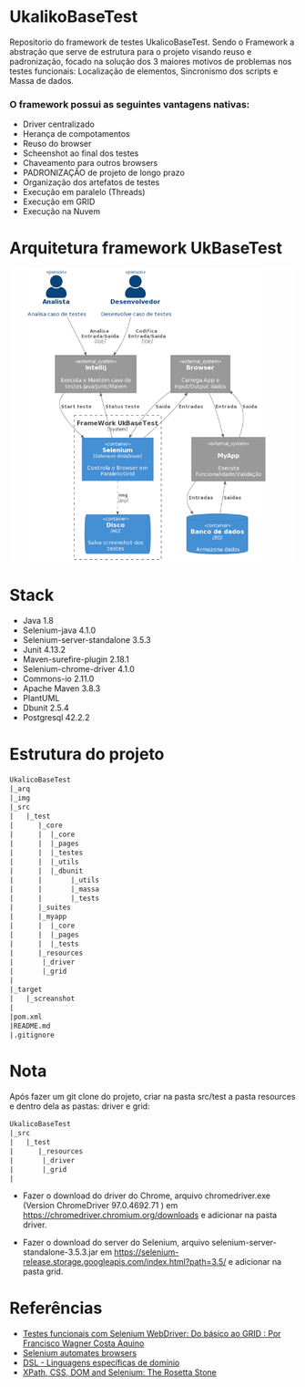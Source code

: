 # UkalikoBaseTest
Repositorio do framework de testes UkalicoBaseTest. Sendo o Framework a abstração que serve de estrutura para o projeto visando reuso e padronização, focado na solução dos 3 maiores motivos de problemas nos testes funcionais: Localização de elementos, Sincronismo dos scripts e Massa de dados.

### O framework possui as seguintes vantagens nativas:
- Driver centralizado
- Herança de compotamentos
- Reuso do browser
- Scheenshot ao final dos testes
- Chaveamento para outros browsers
- PADRONIZAÇÃO de projeto de longo prazo
- Organização dos artefatos de testes
- Execução em paralelo (Threads)
- Execução em GRID
- Execução na Nuvem

  

# Arquitetura framework UkBaseTest

![](img/arquitetura_C4.png)

# Stack
- Java 1.8
- Selenium-java 4.1.0
- Selenium-server-standalone 3.5.3
- Junit 4.13.2
- Maven-surefire-plugin 2.18.1
- Selenium-chrome-driver 4.1.0
- Commons-io 2.11.0
- Apache Maven 3.8.3
- PlantUML 
- Dbunit 2.5.4
- Postgresql 42.2.2
	



# Estrutura do projeto

```
UkalicoBaseTest
|_arq 
|_img
|_src
|   |_test
|      |_core
|      |  |_core
|      |  |_pages
|      |  |_testes
|      |  |_utils
|      |  |_dbunit
|      |       |_utils
|      |       |_massa
|      |       |_tests      
|      |_suites
|      |_myapp
|      |  |_core
|      |  |_pages
|      |  |_tests
|      |_resources
|	    |_driver
|	    |_grid
|  
|_target
|   |_screanshot	 
|   
|pom.xml
|README.md   
|.gitignore
```



# Nota

Após fazer um git clone do projeto, criar na pasta  src/test a pasta resources e dentro dela as pastas:   driver e grid:

```
UkalicoBaseTest
|_src
|   |_test
|      |_resources
|	    |_driver
|	    |_grid
|  
```

- Fazer o download do driver do Chrome, arquivo chromedriver.exe (Version ChromeDriver 97.0.4692.71 ) em https://chromedriver.chromium.org/downloads e adicionar na pasta driver.

- Fazer o download do server do Selenium, arquivo selenium-server-standalone-3.5.3.jar em https://selenium-release.storage.googleapis.com/index.html?path=3.5/  e adicionar na pasta grid. 





# Referências

* [Testes funcionais com Selenium WebDriver: Do básico ao GRID : Por Francisco Wagner Costa Aquino](https://www.udemy.com/course/testes-funcionais-com-selenium-webdriver/)
* [Selenium automates browsers](https://www.selenium.dev/)
* [DSL - Linguagens específicas de domínio](https://www.jetbrains.com/pt-br/mps/concepts/domain-specific-languages/)
* [XPath, CSS, DOM and Selenium: The Rosetta Stone](https://www.red-gate.com/simple-talk/development/dotnet-development/xpath-css-dom-and-selenium-the-rosetta-stone/)

